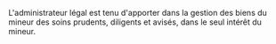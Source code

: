 L'administrateur légal est tenu d'apporter dans la gestion des biens du mineur des soins prudents, diligents et avisés, dans le seul intérêt du mineur.
